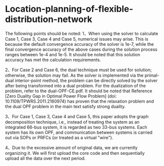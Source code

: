 # Location-planning-of-flexible-distribution-network

The following points should be noted:
  1、When using the solver to calculate Case 1, Case 3, Case 4 and Case 5, numerical issues may arise. This is because the default convergence accuracy of the solver is 1e-7, while 
the final convergence accuracy of the above cases during the solution process ranges between 1e-4 and 1e-5. It should be noted that this solution accuracy has met the calculation 
requirements.  

  2、For Case 2 and Case 6, the dual technique must be used for solution; otherwise, the solution may fail. As the solver is implemented via the primal-dual interior-point method, the
problem can be directly solved by the solver after being transformed into a dual problem. For the dualization of the problem, refer to the dual-OPF-CE.pdf. It should be noted that 
Reference [Zero Duality Gap in Optimal Power Flow Problem] (doi: 10.1109/TPWRS.2011.2160974) has proven that the relaxation problem and the dual OPF problem in the main text satisfy 
strong duality.

  3、For Case 1, Case 3, Case 4 and Case 5, this paper adopts the graph decomposition technique, i.e., instead of treating the system as an integrated 66-bus system, it is regarded 
as two 33-bus systems. Each system has its own OPF, and communication between systems is carried out via SOPs or PRFCs (or treated as a virtual "wire").

  4、Due to the excessive amount of original data, we are currently organizing it. We will first upload the core code and then sequentially upload all the data over the next period.
  

